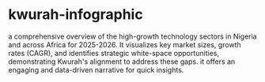 # kwurah-infographic
 a comprehensive overview of the high-growth technology sectors in Nigeria and across Africa for 2025-2026. It visualizes key market sizes, growth rates (CAGR), and identifies strategic white-space opportunities, demonstrating Kwurah's alignment to address these gaps. it offers an engaging and data-driven narrative for quick insights.
